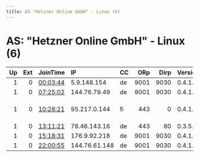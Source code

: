 ```yaml
---
title: AS "Hetzner Online GmbH" - Linux (6)
---
```


# AS: "Hetzner Online GmbH" - Linux (6)

|   Up |   Ext | JoinTime                                                                                            | IP            | CC   |   ORp |   Dirp | Version   | Contact                   | Nickname   |   eFamMembers |
|-----:|------:|:----------------------------------------------------------------------------------------------------|:--------------|:-----|------:|-------:|:----------|:--------------------------|:-----------|--------------:|
|    1 |     0 | [00:03:44](https://metrics.torproject.org/rs.html#details/5354D757CA636BDCF51ED3A4E3EA1D2CEF45AFA5) | 5.9.148.154   | de   |  9001 |   9030 | 0.4.1.6   | None                      | Unnamed    |             1 |
|    1 |     0 | [07:25:02](https://metrics.torproject.org/rs.html#details/124DB583449A0979B8B7E5C87065ACC1DD3727EC) | 144.76.79.49  | de   |  9001 |   9030 | 0.4.1.6   | None                      | Unnamed    |             1 |
|    1 |     0 | [10:28:21](https://metrics.torproject.org/rs.html#details/F3DF2415A5ECFB57835CF7E629C3AD0E1DA6732B) | 95.217.0.144  | fi   |   443 |      0 | 0.4.1.6   | 0x1EB0818D Wenzel Puenter | nott       |             1 |
|    1 |     0 | [13:11:21](https://metrics.torproject.org/rs.html#details/E83421051FE6BFA1963F5B596686700AE00C04FF) | 78.46.143.16  | de   |   443 |     80 | 0.3.5.8   | None                      | FixiYo2    |             1 |
|    1 |     0 | [15:18:31](https://metrics.torproject.org/rs.html#details/B20E9ED9CDD47E1D562F5B6D038ABF3AB33B2C62) | 176.9.92.218  | de   |  9001 |   9030 | 0.4.1.6   | None                      | Unnamed    |             1 |
|    1 |     0 | [22:00:55](https://metrics.torproject.org/rs.html#details/E5B9AD7A523886ABEE996BAA8CC17756B6A7D13A) | 144.76.61.148 | de   |  9001 |   9030 | 0.4.1.6   | None                      | Unnamed    |             1 |
